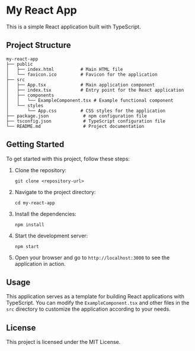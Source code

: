 # My React App

This is a simple React application built with TypeScript. 

## Project Structure

```
my-react-app
├── public
│   ├── index.html          # Main HTML file
│   └── favicon.ico         # Favicon for the application
├── src
│   ├── App.tsx             # Main application component
│   ├── index.tsx           # Entry point for the React application
│   ├── components
│   │   └── ExampleComponent.tsx # Example functional component
│   └── styles
│       └── App.css         # CSS styles for the application
├── package.json             # npm configuration file
├── tsconfig.json            # TypeScript configuration file
└── README.md                # Project documentation
```

## Getting Started

To get started with this project, follow these steps:

1. Clone the repository:
   ```
   git clone <repository-url>
   ```

2. Navigate to the project directory:
   ```
   cd my-react-app
   ```

3. Install the dependencies:
   ```
   npm install
   ```

4. Start the development server:
   ```
   npm start
   ```

5. Open your browser and go to `http://localhost:3000` to see the application in action.

## Usage

This application serves as a template for building React applications with TypeScript. You can modify the `ExampleComponent.tsx` and other files in the `src` directory to customize the application according to your needs.

## License

This project is licensed under the MIT License.